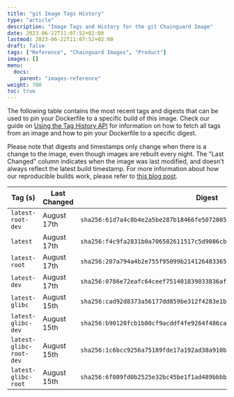 ```yaml
---
title: "git Image Tags History"
type: "article"
description: "Image Tags and History for the git Chainguard Image"
date: 2023-06-22T11:07:52+02:00
lastmod: 2023-06-22T11:07:52+02:00
draft: false
tags: ["Reference", "Chainguard Images", "Product"]
images: []
menu:
  docs:
    parent: "images-reference"
weight: 700
toc: true
---
```


The following table contains the most recent tags and digests that can be used to pin your Dockerfile to a specific build of this image. Check our guide on [Using the Tag History API](/chainguard/chainguard-images/using-the-tag-history-api/) for information on how to fetch all tags from an image and how to pin your Dockerfile to a specific digest.

Please note that digests and timestamps only change when there is a change to the image, even though images are rebuilt every night. The "Last Changed" column indicates when the image was last modified, and doesn't always reflect the latest build timestamp. For more information about how our reproducible builds work, please refer to [this blog post](https://www.chainguard.dev/unchained/reproducing-chainguards-reproducible-image-builds).

| Tag (s)                  | Last Changed | Digest                                                                    |
|--------------------------|--------------|---------------------------------------------------------------------------|
|  `latest-root-dev`       | August 17th  | `sha256:61d7a4c8b4e2a5be287b18466fe5072005984523f51d2f52c4762d52f421da8a` |
|  `latest`                | August 17th  | `sha256:f4c9fa2831b0a706582611517c5d9086cb307cdfbcaa8c02fcfc031451eb095e` |
|  `latest-root`           | August 17th  | `sha256:207a794a4b2e755f95099b214126483365bcbee7a2687afec25bff0632eedb06` |
|  `latest-dev`            | August 17th  | `sha256:0786e72eafc64ceef751401839033836afbb9be6ef64f4f9c9dc24fa7c0cdd42` |
|  `latest-glibc`          | August 15th  | `sha256:cad92d8373a56177dd859be312f4283e1bf94bd0255c3234d6dac07303df510e` |
|  `latest-glibc-dev`      | August 15th  | `sha256:b90120fcb1b80cf9acddf4fe9264f486cad9bbc6a740c11713816829983e9d5f` |
|  `latest-glibc-root-dev` | August 15th  | `sha256:1c6bcc9256a75189fde17a192ad38a910becfdce065bf08d27ad3006e46faa18` |
|  `latest-glibc-root`     | August 15th  | `sha256:6f009fd0b2525e32bc45be1f1ad489bbbba8afe9f1f428c7a4cd04f275a44830` |
